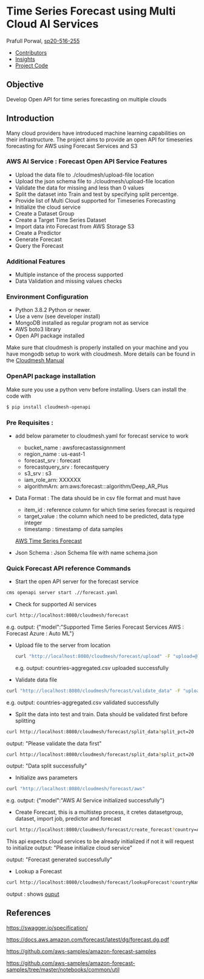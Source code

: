 # Time Series Forecast using Multi Cloud AI Services

Prafull Porwal, [sp20-516-255](https://github.com/cloudmesh-community/sp20-516-255/blob/master/Cloudmesh-OpenAPI/Readme.md)

* [Contributors](https://github.com/cloudmesh-community/sp20-516-255/graphs/contributors)
* [Insights](https://github.com/cloudmesh-community/fa19-516-147/pulse)
* [Project Code](https://github.com/cloudmesh-community/sp20-516-255/tree/master/Cloudmesh-OpenAPI/AWSForecast)

## Objective

Develop Open API for time series forecasting on multiple clouds

## Introduction

Many cloud providers have introduced machine learning capabilities on their infrastructure. The project aims to provide an open API for timeseries forecasting for AWS using Forecast Services and S3 

### AWS AI Service : Forecast Open API Service Features

* Upload the data file to ./cloudmesh/upload-file location
* Upload the json schema file to ./cloudmesh/upload-file location
* Validate the data for missing and less than 0 values
* Split the dataset into Train and test by specifying split percentge.
* Provide list of Multi Cloud supported for Timeseries Forecasting
* Initialize the cloud service 
* Create a Dataset Group
* Create a Target Time Series Dataset
* Import data into Forecast from AWS Storage S3
* Create a Predictor
* Generate Forecast
* Query the Forecast

### Additional Features

* Multiple instance of the process supported 
* Data Validation and missing values checks


### Environment Configuration

* Python 3.8.2 Python or newer.
* Use a venv (see developer install)
* MongoDB installed as regular program not as service
* AWS boto3 library
* Open API package installed

Make sure that cloudmesh is properly installed on your machine and you have mongodb setup to work with cloudmesh.
More details can be found in the [Cloudmesh Manual](https://cloudmesh.github.io/cloudmesh-manual/installation/install.html)

###  OpenAPI package installation 

Make sure you use a python venv before installing. Users can install the code with

```bash
$ pip install cloudmesh-openapi
```

### Pre Requisites : 

* add below parameter to cloudmesh.yaml for forecast service to work
  
  * bucket_name : awsforecastassignnment
  * region_name : us-east-1
  * forecast_srv : forecast
  * forecastquery_srv : forecastquery
  * s3_srv : s3
  * iam_role_arn: XXXXXX
  * algorithmArn: arn:aws:forecast:::algorithm/Deep_AR_Plus
 
* Data Format : The data should be in csv file format and must have 
  * item_id : reference column for which time series forecast is required
  * target_value : the column which need to be predicted, data type integer
  * timestamp : timestamp of data samples
  
  [AWS Time Series Forecast](https://docs.aws.amazon.com/forecast/latest/dg/API_CreateDataset.html)
  
* Json Schema : Json Schema file with name schema.json 

  

### Quick Forecast API reference Commands
* Start the open API server for the forecast service
```bash
cms openapi server start .//forecast.yaml
```
* Check for supported AI services

```bash
curl http://localhost:8080/cloudmesh/forecast
```
e.g. output: 
{"model":"Supported Time Series Forecast Services AWS : Forecast Azure : Auto ML"} 

* Upload file to the server from location 

   ```bash
   curl "http://localhost:8080/cloudmesh/forecast/upload" -F "upload=@<file_path>\countries-aggregated.csv"
   ```
  e.g. output: 
  countries-aggregated.csv uploaded successfully

* Validate data file 
```bash
curl "http://localhost:8080/cloudmesh/forecast/validate_data" -F "upload=@<file_path>\countries-aggregated.csv"
```
e.g. output: 
countries-aggregated.csv validated successfully

* Split the data into test and train. Data should be validated first before splitting 
```bash
curl http://localhost:8080/cloudmesh/forecast/split_data?split_pct=20
```
output: "Please validate the data first"

```bash
curl http://localhost:8080/cloudmesh/forecast/split_data?split_pct=20
```
output: "Data split successfully"

* Initialize aws parameters 
```bash
curl "http://localhost:8080/cloudmesh/forecast/aws"
```
e.g. output: 
{"model":"AWS AI Service initialized successfully"}

* Create Forecast, this is a multistep process, it cretes datasetgroup, dataset, import job, predictor and forecast
```bash
curl http://localhost:8080/cloudmesh/forecast/create_forecast?country=Austrailia
```
This api expects cloud services to be already initialized if not it will request to initialize
output: 
"Please initialize cloud service"

output: "Forecast generated successfully"

* Lookup a Forecast
```bash
curl http://localhost:8080/cloudmesh/forecast/lookupForecast?countryName=Austrailia
```
output : 
shows [ouput](https://github.com/cloudmesh-community/sp20-516-255/blob/master/Cloudmesh-OpenAPI/AWSForecast/sampleOutput)

## References
https://swagger.io/specification/

https://docs.aws.amazon.com/forecast/latest/dg/forecast.dg.pdf

https://github.com/aws-samples/amazon-forecast-samples

https://github.com/aws-samples/amazon-forecast-samples/tree/master/notebooks/common/util

